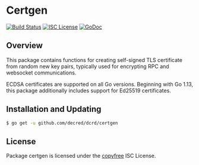 Certgen
======

[![Build Status](http://img.shields.io/travis/decred/dcrd.svg)](https://travis-ci.org/decred/dcrd)
[![ISC License](http://img.shields.io/badge/license-ISC-blue.svg)](http://copyfree.org)
[![GoDoc](https://img.shields.io/badge/godoc-reference-blue.svg)](http://godoc.org/github.com/decred/dcrd/certgen)

## Overview

This package contains functions for creating self-signed TLS certificate from
random new key pairs, typically used for encrypting RPC and websocket
communications.

ECDSA certificates are supported on all Go versions.  Beginning with Go 1.13,
this package additionally includes support for Ed25519 certificates.

## Installation and Updating

```bash
$ go get -u github.com/decred/dcrd/certgen
```

## License

Package certgen is licensed under the [copyfree](http://copyfree.org) ISC
License.
